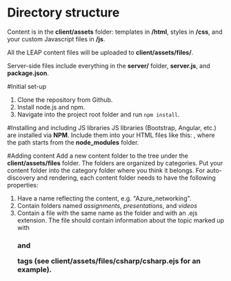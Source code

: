 # Directory structure

Content is in the **client/assets** folder: templates in **/html**, styles in **/css**, and your custom Javascript files in **/js**.

All the LEAP content files will be uploaded to **client/assets/files/**.

Server-side files include everything in the **server/** folder, **server.js**, and **package.json**.

#Initial set-up

1. Clone the repository from Github.
2. Install node.js and npm.
3. Navigate into the project root folder and run `npm install`.

#Installing and including JS libraries
JS libraries (Bootstrap, Angular, etc.) are installed via **NPM**. Include them into your HTML files like this: <script>'/scripts/path/to/the/jsfile'</script>, where the path starts from the **node_modules** folder.  


#Adding content
Add a new content folder to the tree under the **client/assets/files** folder. The folders are organized by categories. Put your content folder into the category folder where you think it belongs. For auto-discovery and rendering, each content folder needs to have the following properties:
1. Have a name reflecting the content, e.g. "Azure_networking".
2. Contain folders named *assignments*, *presentations*, and *videos*
3. Contain a file with the same name as the folder and with an .ejs extension. The file should contain information about the topic marked up with <h3> and <p> tags (see **client/assets/files/csharp/csharp.ejs** for an example). 
